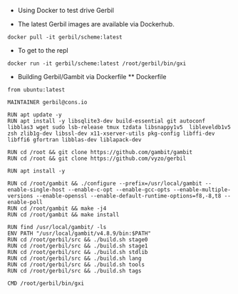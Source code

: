 * Using Docker to test drive Gerbil
- The latest Gerbil images are available via Dockerhub.

`docker pull -it gerbil/scheme:latest`

- To get to the repl

`docker run -it gerbil/scheme:latest /root/gerbil/bin/gxi`

* Building Gerbil/Gambit via Dockerfile
** Dockerfile

```
from ubuntu:latest

MAINTAINER gerbil@cons.io

RUN apt update -y
RUN apt install -y libsqlite3-dev build-essential git autoconf libblas3 wget sudo lsb-release tmux tzdata libsnappy1v5  libleveldb1v5 zsh zlib1g-dev libssl-dev x11-xserver-utils pkg-config libffi-dev libffi6 gfortran libblas-dev liblapack-dev

RUN cd /root && git clone https://github.com/gambit/gambit
RUN cd /root && git clone https://github.com/vyzo/gerbil

RUN apt install -y

RUN cd /root/gambit && ./configure --prefix=/usr/local/gambit --enable-single-host --enable-c-opt --enable-gcc-opts --enable-multiple-versions --enable-openssl --enable-default-runtime-options=f8,-8,t8 --enable-poll
RUN cd /root/gambit && make -j4
RUN cd /root/gambit && make install

RUN find /usr/local/gambit/ -ls
ENV PATH "/usr/local/gambit/v4.8.9/bin:$PATH"
RUN cd /root/gerbil/src && ./build.sh stage0
RUN cd /root/gerbil/src && ./build.sh stage1
RUN cd /root/gerbil/src && ./build.sh stdlib
RUN cd /root/gerbil/src && ./build.sh lang
RUN cd /root/gerbil/src && ./build.sh tools
RUN cd /root/gerbil/src && ./build.sh tags

CMD /root/gerbil/bin/gxi
```
